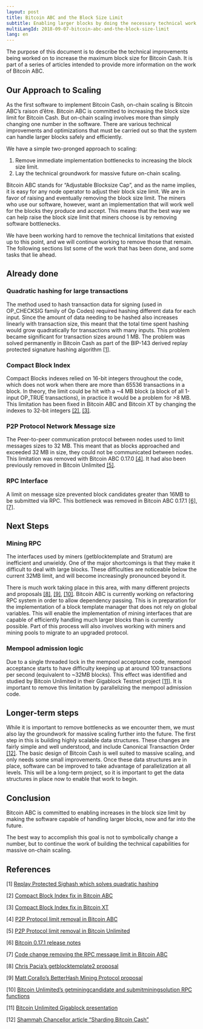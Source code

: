 ```yaml
---
layout: post
title: Bitcoin ABC and the Block Size Limit
subtitle: Enabling larger blocks by doing the necessary technical work
multiLangId: 2018-09-07-bitcoin-abc-and-the-block-size-limit
lang: en
---
```


The purpose of this document is to describe the technical improvements being worked on to increase the maximum block size for Bitcoin Cash. It is part of a series of articles intended to provide more information on the work of Bitcoin ABC.

## Our Approach to Scaling

As the first software to implement Bitcoin Cash, on-chain scaling is Bitcoin ABC’s raison d’être. Bitcoin ABC is committed to increasing the block size limit for Bitcoin Cash. But on-chain scaling involves more than simply changing one number in the software. There are various technical improvements and optimizations that must be carried out so that the system can handle larger blocks safely and efficiently.

We have a simple two-pronged approach to scaling:

1. Remove immediate implementation bottlenecks to increasing the block size limit.
2. Lay the technical groundwork for massive future on-chain scaling.

Bitcoin ABC stands for “Adjustable Blocksize Cap”, and as the name implies, it is easy for any node operator to adjust their block size limit. We are in favor of raising and eventually removing the block size limit. The miners who use our software, however, want an implementation that will work well for the blocks they produce and accept. This means that the best way we can help raise the block size limit that miners choose is by removing software bottlenecks.

We have been working hard to remove the technical limitations that existed up to this point, and we will continue working to remove those that remain. The following sections list some of the work that has been done, and some tasks that lie ahead.

## Already done

### Quadratic hashing for large transactions

The method used to hash transaction data for signing (used in OP_CHECKSIG family of Op Codes) required hashing different data for each input. Since the amount of data needing to be hashed also increases linearly with transaction size, this meant that the total time spent hashing would grow quadratically for transactions with many inputs. This problem became significant for transaction sizes around 1 MB. The problem was solved permanently in Bitcoin Cash as part of the BIP-143 derived replay protected signature hashing algorithm [[1]](https://github.com/bitcoincashorg/bitcoincash.org/blob/master/spec/replay-protected-sighash.md).

### Compact Block Index

Compact Blocks indexes relied on 16-bit integers throughout the code, which does not work when there are more than 65536 transactions in a block. In theory, the limit could be hit with a ~4 MB block (a block of all 1-input OP_TRUE transactions), in practice it would be a problem for >8 MB. This limitation has been fixed in Bitcoin ABC and Bitcoin XT by changing the indexes to 32-bit integers [[2]](https://reviews.bitcoinabc.org/D1146), [[3]](https://github.com/bitcoinxt/bitcoinxt/pull/345).

### P2P Protocol Network Message size
The Peer-to-peer communication protocol between nodes used to limit messages sizes to 32 MB. This meant that as blocks approached and exceeded 32 MB in size, they could not be communicated between nodes. This limitation was removed with Bitcoin ABC 0.17.0 [[4]](https://reviews.bitcoinabc.org/D1133). It had also been previously removed in Bitcoin Unlimited [[5]](https://github.com/BitcoinUnlimited/BitcoinUnlimited/commit/7e65d18b99042c066401b24b99abc6e33915ba2c#diff-cd92d63baa290a195308bcb16b9105b5R19).

### RPC Interface

A limit on message size prevented block candidates greater than 16MB to be submitted via RPC. This bottleneck was removed in Bitcoin ABC 0.17.1 [[6]](https://github.com/Bitcoin-ABC/bitcoin-abc/blob/master/doc/release-notes/release-notes-0.17.1.md), [[7]](https://reviews.bitcoinabc.org/D1285).

## Next Steps

### Mining RPC

The interfaces used by miners (getblocktemplate and Stratum) are inefficient and unwieldy. One of the major shortcomings is that they make it difficult to deal with large blocks. These difficulties are noticeable below the current 32MB limit, and will become increasingly pronounced beyond it.

There is much work taking place in this area, with many different projects and proposals [[8]](https://github.com/cpacia/spec/blob/gbt/getblocktemplate2.md), [[9]](https://github.com/TheBlueMatt/bips/blob/master/bip-XXXX.mediawiki#BLOCK_TEMPLATE), [[10]](https://github.com/BitcoinUnlimited/BitcoinUnlimited/blob/dev/doc/miner.md#getminingcandidate-and-submitminingsolution). Bitcoin ABC is currently working on refactoring RPC system in order to allow dependency passing. This is in preparation for the implementation of a block template manager that does not rely on global variables. This will enable the implementation of mining interfaces that are capable of efficiently handling much larger blocks than is currently possible. Part of this process will also involves working with miners and mining pools to migrate to an upgraded protocol.

### Mempool admission logic

Due to a single threaded lock in the mempool acceptance code, mempool acceptance starts to have difficulty keeping up at around 100 transactions per second (equivalent to ~32MB blocks). This effect was identified and studied by Bitcoin Unlimited in their Gigablock Testnet project [[11]](https://youtu.be/5SJm2ep3X_M?t=5m). It is important to remove this limitation by parallelizing the mempool admission code.

## Longer-term steps

While it is important to remove bottlenecks as we encounter them, we must also lay the groundwork for massive scaling further into the future. The first step in this is building highly scalable data structures. These changes are fairly simple and well understood, and include Canonical Transaction Order [[12]](https://www.bitcoinabc.org/2018-08-27-sharding-bitcoin-cash/). The basic design of Bitcoin Cash is well suited to massive scaling, and only needs some small improvements. Once these data structures are in place, software can be improved to take advantage of parallelization at all levels. This will be a long-term project, so it is important to get the data structures in place now to enable that work to begin.

## Conclusion

Bitcoin ABC is committed to enabling increases in the block size limit by making the software capable of handling larger blocks, now and far into the future.

The best way to accomplish this goal is not to symbolically change a number, but to continue the work of building the technical capabilities for massive on-chain scaling.

## References

[1] [Replay Protected Sighash which solves quadratic hashing](https://github.com/bitcoincashorg/bitcoincash.org/blob/master/spec/replay-protected-sighash.md)

[2] [Compact Block Index fix in Bitcoin ABC](https://reviews.bitcoinabc.org/D1146)

[3] [Compact Block Index fix in Bitcoin XT](https://github.com/bitcoinxt/bitcoinxt/pull/345)

[4] [P2P Protocol limit removal in Bitcoin ABC](https://reviews.bitcoinabc.org/D1133)

[5] [P2P Protocol limit removal in Bitcoin Unlimited](https://github.com/BitcoinUnlimited/BitcoinUnlimited/commit/7e65d18b99042c066401b24b99abc6e33915ba2c#diff-cd92d63baa290a195308bcb16b9105b5R19)

[6] [Bitcoin 0.17.1 release notes](https://github.com/Bitcoin-ABC/bitcoin-abc/blob/master/doc/release-notes/release-notes-0.17.1.md)

[7] [Code change removing the RPC message limit in Bitcoin ABC](https://reviews.bitcoinabc.org/D1285)

[8] [Chris Pacia’s getblocktemplate2 proposal](https://github.com/cpacia/spec/blob/gbt/getblocktemplate2.md)

[9] [Matt Corallo’s BetterHash Mining Protocol proposal](https://github.com/TheBlueMatt/bips/blob/master/bip-XXXX.mediawiki#BLOCK_TEMPLATE)

[10] [Bitcoin Unlimited’s getminingcandidate and submitminingsolution RPC functions](https://github.com/BitcoinUnlimited/BitcoinUnlimited/blob/dev/doc/miner.md#getminingcandidate-and-submitminingsolution)

[11] [Bitcoin Unlimited Gigablock presentation](https://youtu.be/5SJm2ep3X_M?t=5m)

[12] [Shammah Chancellor article “Sharding Bitcoin Cash”](https://www.bitcoinabc.org/2018-08-27-sharding-bitcoin-cash/)
